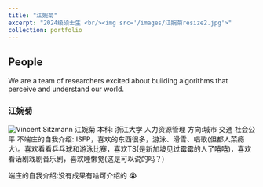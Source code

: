 ```yaml
---
title: "江婉菊"
excerpt: "2024级硕士生 <br/><img src='/images/江婉菊resize2.jpg'>"
collection: portfolio
---
```


## People

We are a team of researchers excited about building algorithms that perceive and understand our world.

### 江婉菊
![Vincent Sitzmann](/images/江婉菊.jpg)
江婉菊
本科: 浙江大学 人力资源管理
方向:城市 交通 社会公平
不端庄的自我介绍: ISFP，喜欢的东西很多，游泳、滑雪、唱歌(但都人菜瘾大)。喜欢看看乒乓球和游泳比赛，喜欢TS(是新加坡见过霉霉的人了嘻嘻)，喜欢看话剧戏剧音乐剧，喜欢睡懒觉(这是可以说的吗？)

端庄的自我介绍:没有成果有啥可介绍的 😭
